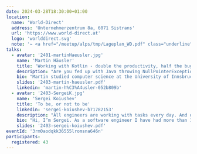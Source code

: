 ```yaml
---
date: 2024-03-28T18:30:00+01:00
location:
  name: 'World-Direct'
  address: 'Unternehmerzentrum 8a, 6071 Sistrans'
  url: 'https://www.world-direct.at'
  logo: 'worlddirect.svg'
  note: '↣ <a href="/meetup/alps/tmp/Lageplan_WD.pdf" class="underline">Local Map</a>'
talks:
  - avatar: '2401-martinHaeusler.jpg'
    name: 'Martin Häusler'
    title: 'Working with Kotlin - double the productivity, half the bugs'
    description: "Are you fed up with Java throwing NullPointerExceptions at you in production? Did you write enough getters and setters for a whole developer lifetime? Do you wish for something better? Then this talk is for you. We'll talk about Kotlin, the programming language created by JetBrains, which has taken the world of the Java Virtual Machine by storm. From Android apps to server-side development and even build scripts, Kotlin is everywhere. The talk gives an introduction to the language and its key features as well as side-by-side comparisons with Java. Whether you're a seasoned Java veteran, or a newcomer who's just learning programming, this talk has something in store for you."
    bio: "Martin studied computer science at the University of Innsbruck. While working towards his PhD, he got in touch with the founders of Txture, the startup company he's working for today as a senior backend developer and software architect. His favorite topics include Kotlin, the Java Virtual Machine and databases. Outside of his job he's a passionate gamer, from the latest blockbusters on PC and consoles to classic tabletop dungeons and dragons."
    slides: '2403-martin-haeusler.pdf'
    linkedin: 'martin-h%C3%A4usler-052b809b'
  - avatar: '2403-SergeiK.jpg'
    name: 'Sergei Koiushev'
    title: 'To be, or not to be'
    linkedin: 'sergei-koiushev-b71782153'
    description: "All engineers are working with tasks every day. And of course we make a decision which task should be done next. There are a lot of different ways and approaches to do it. Nowadays Agile(Scrum) methodology has become an engineering standard and prioritizing backlog is a common operation.  I'm gonna talk about most usable prioritization Models. Based on my experience, I will share pros/cons of them. Also mention which can be used for roadmap planning. How we organized the roadmap planning in my current company to consider opinions from development, service and sales teams."
    bio: "Hi, I’m Sergei. As a software engineer I have had more than 10 years development experience. Although I began as an intern Developer, I eventually earned a position as the Team Lead in charge of development of a high load storage system.  I’ve worked on daily bases with different technologies and programming languages such as Java, Golang, C and C#. During my professional career I've experienced different Agile methodologies and SCRUM. I used to adapt the SCRUM approach to R&D team specific. I’m passionate about technologies and building software development processes."
    slides: '2403-sergei-koiushev.pdf'
eventId: '3rm0aodqkk36555lromsna646n'
participants:
  registered: 43
---
```

